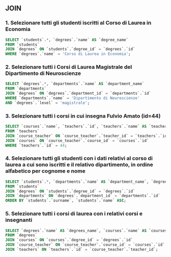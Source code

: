 ## JOIN

### 1. Selezionare tutti gli studenti iscritti al Corso di Laurea in Economia
```sql
SELECT `students`.*, `degrees`.`name` AS `degree_name`
FROM `students`
JOIN `degrees` ON `students`.`degree_id` = `degrees`.`id`
WHERE `degrees`.`name` = 'Corso di Laurea in Economia';
```
### 2. Selezionare tutti i Corsi di Laurea Magistrale del Dipartimento di Neuroscienze
```sql
SELECT `degrees`.*, `departments`.`name` AS `department_name`
FROM `departments`
JOIN `degrees` ON `degrees`.`department_id` = `departments`.`id`
WHERE `departments`.`name` = 'Dipartimento di Neuroscienze'
AND `degrees`.`level` = 'magistrale';
```
### 3. Selezionare tutti i corsi in cui insegna Fulvio Amato (id=44)
```sql
SELECT `courses`.`name`, `teachers`.`id`, `teachers`.`name` AS `teacher_name`, `teachers`.`surname` AS `teacher_surname`
FROM `teachers`
JOIN `course_teacher` ON `course_teacher`.`teacher_id` = `teachers`.`id`
JOIN `courses` ON `course_teacher`.`course_id` = `courses`.`id`
WHERE `teachers`.`id` = 44;
```
### 4. Selezionare tutti gli studenti con i dati relativi al corso di laurea a cui sono iscritti e il relativo dipartimento, in ordine alfabetico per cognome e nome
```sql
SELECT `students`.*, `departments`.`name` AS `department_name`, `degrees`.`name` AS `degree_name`
FROM `students`
JOIN `degrees` ON `students`.`degree_id` = `degrees`.`id`
JOIN `departments` ON `degrees`.`department_id` = `departments`.`id`
ORDER BY `students`.`surname`, `students`.`name` ASC;
```
### 5. Selezionare tutti i corsi di laurea con i relativi corsi e insegnanti
```sql
SELECT `degrees`.`name` AS `degrees_name`, `courses`.`name` AS `courses_name`, `teachers`.`name` AS `teachers_name`, `teachers`.`surname` AS `teachers_surname`
FROM `degrees`
JOIN `courses` ON `courses`.`degree_id` = `degrees`.`id`
JOIN `course_teacher` ON `course_teacher`.`course_id` = `courses`.`id`
JOIN `teachers` ON `teachers`.`id` = `course_teacher`.`teacher_id`;
```